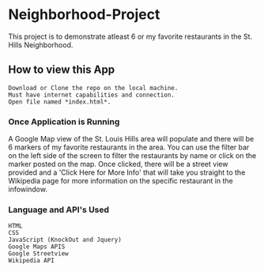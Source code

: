 # Neighborhood-Project

This project is to demonstrate atleast 6 or my favorite restaurants in the St. Hills Neighborhood.

## How to view this App

    Download or Clone the repo on the local machine.
    Must have internet capabilities and connection.
    Open file named *index.html*.

### Once Application is Running

A Google Map view of the St. Louis Hills area will populate and there will be 6 markers of my favorite restaurants in the area.  You can use the filter bar on the left side of the screen to filter the restaurants by name or click on the marker posted on the map.  Once clicked, there will be a street view provided and a 'Click Here for More Info' that will take you straight to the Wikipedia page for more information on the specific restaurant in the infowindow.

### Language and API's Used

    HTML
    CSS
    JavaScript (KnockOut and Jquery)
    Google Maps APIS
    Google Streetview
    Wikipedia API
